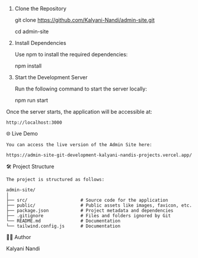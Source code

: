 1. Clone the Repository

    git clone https://github.com/Kalyani-Nandi/admin-site.git

    cd admin-site


2. Install Dependencies

    Use npm to install the required dependencies:

    npm install

3. Start the Development Server

    Run the following command to start the server locally: 

    npm run start

Once the server starts, the application will be accessible at:  

    http://localhost:3000


🌐 Live Demo

    You can access the live version of the Admin Site here:    

    https://admin-site-git-development-kalyani-nandis-projects.vercel.app/

🛠️ Project Structure

    The project is structured as follows:    

    admin-site/
    │
    ├── src/                    # Source code for the application
    ├── public/                 # Public assets like images, favicon, etc.
    ├── package.json            # Project metadata and dependencies
    ├── .gitignore              # Files and folders ignored by Git
    └── README.md               # Documentation
    └── tailwind.config.js      # Documentation

👩‍💻 Author

Kalyani Nandi    
